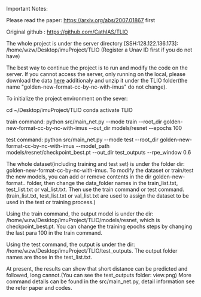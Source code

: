 Important Notes:

Please read the paper: https://arxiv.org/abs/2007.01867 first

Original github : https://github.com/CathIAS/TLIO

The whole project is under the server directory [SSH:128.122.136.173]:  /home/wzw/Desktop/imuProject/TLIO
(Register a Unav ID first if you do not have)

The best way to continue the project is to run and modify the code on the server.
If you cannot access the server, only running on the local, please download the data [here](https://drive.google.com/file/d/10Bc6R-s0ZLy9OEK_1mfpmtDg3jIu8X6g/view?usp=share_link) additionaly and unzip it under the TLIO folder(the name "golden-new-format-cc-by-nc-with-imus" do not change). 

To initialize the project environment on the sever:

cd ~/Desktop/imuProject/TLIO
conda activate TLIO


train command:
python src/main_net.py --mode train --root_dir golden-new-format-cc-by-nc-with-imus --out_dir models/resnet --epochs 100

test command: 
python src/main_net.py --mode test --root_dir golden-new-format-cc-by-nc-with-imus --model_path models/resnet/checkpoint_best.pt --out_dir test_outputs --rpe_window 0.6

The whole dataset(including training and test set) is under the folder dir:  golden-new-format-cc-by-nc-with-imus. To modify the dataset or train/test the new models, you can add or remove contents in the dir golden-new-format.. folder, then change the data_folder names in the train_list.txt, test_list.txt or val_list.txt. Then use the train command or test command.(train_list.txt, test_list.txt or val_list.txt are used to assign the dataset to be used in the test or training process.)

Using the train command, the output model is under the dir: /home/wzw/Desktop/imuProject/TLIO/models/resnet, which is checkpoint_best.pt.
You can change the training epochs steps by changing the last para 100 in the train command.

Using the test command, the output is under the dir:  /home/wzw/Desktop/imuProject/TLIO/test_outputs. The output folder names are those in the test_list.txt. 

At present, the results can show that short distance can be predicted and followed, long cannot.(You can see the test_outputs folder: view.png) 
More command details can be found in the src/main_net.py, detail information see the refer paper and codes.

